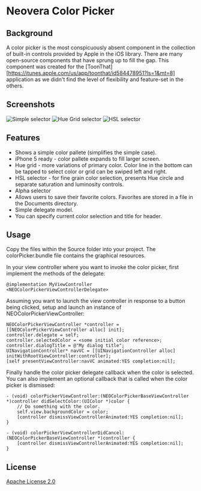 Neovera Color Picker
====================

Background
----------

A color picker is the most conspicuously absent component in the collection of built-in controls provided by Apple in the iOS library. There are many open-source components that have sprung up to fill the gap. This component was created for the [ToonThat][https://itunes.apple.com/us/app/toonthat/id584478951?ls=1&mt=8] application as we didn't find the level of flexibility and feature-set in the others.

Screenshots
-------
![Simple selector](https://github.com/neovera/colorpicker/blob/master/etc/image1.png?raw=true)
![Hue Grid selector](https://github.com/neovera/colorpicker/blob/master/etc/image2.png?raw=true)
![HSL selector](https://github.com/neovera/colorpicker/blob/master/etc/image3.png?raw=true)


Features
-------
* Shows a simple color pallete (simplifies the simple case).
* iPhone 5 ready - color pallete expands to fill larger screen.
* Hue grid - more variations of primary color. Color line in the bottom can be tapped to select color or grid can be swiped left and right.
* HSL selector - for fine grain color selection, presents Hue circle and separate saturation and luminosity controls.
* Alpha selector
* Allows users to save their favorite colors. Favorites are stored in a file in the Documents directory.
* Simple delegate model.
* You can specify current color selection and title for header.


Usage
-----
Copy the files within the Source folder into your project. The colorPicker.bundle file contains the graphical resources.

In your view controller where you want to invoke the color picker, first implement the methods of the delegate:

    @implementation MyViewController <NEOColorPickerViewControllerDelegate>
    
Assuming you want to launch the view controller in response to a button being clicked, setup and launch an instance of NEOColorPickerViewController:

    NEOColorPickerViewController *controller = [[NEOColorPickerViewController alloc] init];
    controller.delegate = self;
    controller.selectedColor = <some initial color reference>;
    controller.dialogTitle = @"My dialog title";
    UINavigationController* navVC = [[UINavigationController alloc] initWithRootViewController:controller];
    [self presentViewController:navVC animated:YES completion:nil];
    
Finally handle the color picker delegate callback when the color is selected. You can also implement an optional callback that is called when the color picker is dismissed:

    - (void) colorPickerViewController:(NEOColorPickerBaseViewController *)controller didSelectColor:(UIColor *)color {
        // Do something with the color.    
        self.view.backgroundColor = color;
        [controller dismissViewControllerAnimated:YES completion:nil];
    }
    
    - (void) colorPickerViewControllerDidCancel:(NEOColorPickerBaseViewController *)controller {
        [controller dismissViewControllerAnimated:YES completion:nil];
    }

License
-------
[Apache License 2.0](http://www.apache.org/licenses/LICENSE-2.0.html)
